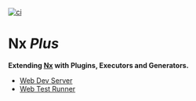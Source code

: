 [![ci](https://github.com/RobbyRabbitman/nx-plus/actions/workflows/ci.yml/badge.svg?branch=main&event=push)](https://github.com/RobbyRabbitman/nx-plus/actions/workflows/ci.yml)

# Nx _Plus_

**Extending [Nx](https://nx.dev) with Plugins, Executors and Generators.**

- [Web Dev Server](packages/web-dev-server/README.md)
- [Web Test Runner](packages/web-test-runner/README.md)
